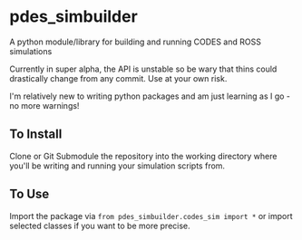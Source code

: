# pdes_simbuilder
A python module/library for building and running CODES and ROSS simulations

Currently in super alpha, the API is unstable so be wary that thins could drastically change from any commit. Use at your own risk.

I'm relatively new to writing python packages and am just learning as I go - no more warnings!

## To Install
Clone or Git Submodule the repository into the working directory where you'll be writing and running your simulation scripts from.

## To Use
Import the package via `from pdes_simbuilder.codes_sim import *` or import selected classes if you want to be more precise.
